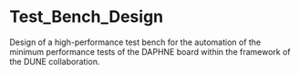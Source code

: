 # Test_Bench_Design
Design of a high-performance test bench for the automation of the minimum performance tests of the DAPHNE board within the framework of the DUNE collaboration.
